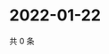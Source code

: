 # 2022-01-22

共 0 条

<!-- BEGIN WEIBO -->
<!-- 最后更新时间 Sat Jan 22 2022 06:11:11 GMT+0800 (China Standard Time) -->

<!-- END WEIBO -->
